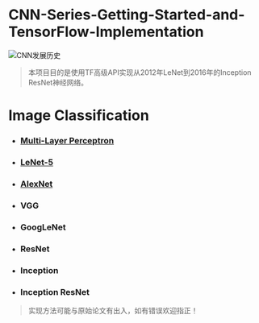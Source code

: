 # CNN-Series-Getting-Started-and-TensorFlow-Implementation
![CNN发展历史](https://antkillerfarm.github.io/images/article/CNN_3.png)
> 本项目目的是使用TF高级API实现从2012年LeNet到2016年的Inception ResNet神经网络。

# Image Classification
- ### [Multi-Layer Perceptron](https://github.com/wmpscc/CNN-Series-Getting-Started-and-TensorFlow-Implementation/tree/master/MLP)
- ### [LeNet-5](https://github.com/wmpscc/CNN-Series-Getting-Started-and-TensorFlow-Implementation/tree/master/LeNet)
- ### [AlexNet](https://github.com/wmpscc/CNN-Series-Getting-Started-and-TensorFlow-Implementation/tree/master/AlexNet)
- ### VGG
- ### GoogLeNet
- ### ResNet
- ### Inception
- ### Inception ResNet


> 实现方法可能与原始论文有出入，如有错误欢迎指正！
